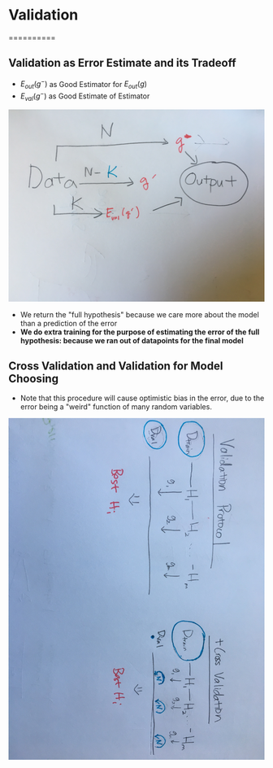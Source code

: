 # Validation
==========

## Validation as Error Estimate and its Tradeoff
* $E_{out}(g^-)$ as Good Estimator for $E_{out}(g)$
* $E_{val}(g^-)$ as Good Estimate of Estimator

![testing tradeoff](testing-tradeoff.jpeg)

* We return the "full hypothesis" because we care more about the model than a prediction of the error
* **We do extra training for the purpose of estimating the error of the full hypothesis: because we ran out of datapoints for the final model**

## Cross Validation and Validation for Model Choosing
* Note that this procedure will cause optimistic bias in the error, due to the error being a "weird" function of many random variables.

![full protocol](full-protocol.jpeg)
